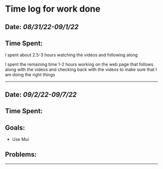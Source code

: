 # Time log for work done

## Date: *08/31/22-09/1/22*

## Time Spent:
<p>I spent about 2.5-3 hours watching the videos and following along</p>
<p>I spent the remaining time 1-2 hours working on the web page that follows along with the videos and checking back with the videos to make sure that I am doing the right things</p>

___

## Date:  *09/2/22-09/7/22*

## Time Spent:

## Goals: 
* Use Mui

## Problems:

___